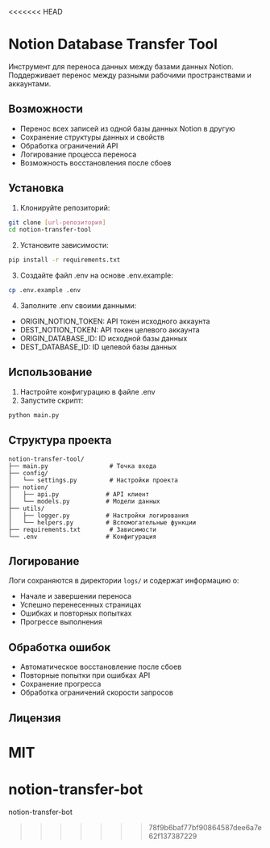 <<<<<<< HEAD
# Notion Database Transfer Tool

Инструмент для переноса данных между базами данных Notion. Поддерживает перенос между разными рабочими пространствами и аккаунтами.

## Возможности

- Перенос всех записей из одной базы данных Notion в другую
- Сохранение структуры данных и свойств
- Обработка ограничений API
- Логирование процесса переноса
- Возможность восстановления после сбоев

## Установка

1. Клонируйте репозиторий:
```bash
git clone [url-репозитория]
cd notion-transfer-tool
```

2. Установите зависимости:
```bash
pip install -r requirements.txt
```

3. Создайте файл .env на основе .env.example:
```bash
cp .env.example .env
```

4. Заполните .env своими данными:
- ORIGIN_NOTION_TOKEN: API токен исходного аккаунта
- DEST_NOTION_TOKEN: API токен целевого аккаунта
- ORIGIN_DATABASE_ID: ID исходной базы данных
- DEST_DATABASE_ID: ID целевой базы данных

## Использование

1. Настройте конфигурацию в файле .env
2. Запустите скрипт:
```bash
python main.py
```

## Структура проекта

```
notion-transfer-tool/
├── main.py                 # Точка входа
├── config/
│   └── settings.py         # Настройки проекта
├── notion/
│   ├── api.py             # API клиент
│   └── models.py          # Модели данных
├── utils/
│   ├── logger.py          # Настройки логирования
│   └── helpers.py         # Вспомогательные функции
├── requirements.txt        # Зависимости
└── .env                   # Конфигурация
```

## Логирование

Логи сохраняются в директории `logs/` и содержат информацию о:
- Начале и завершении переноса
- Успешно перенесенных страницах
- Ошибках и повторных попытках
- Прогрессе выполнения

## Обработка ошибок

- Автоматическое восстановление после сбоев
- Повторные попытки при ошибках API
- Сохранение прогресса
- Обработка ограничений скорости запросов

## Лицензия

MIT 
=======
# notion-transfer-bot
notion-transfer-bot
>>>>>>> 78f9b6baf77bf90864587dee6a7e62f137387229
